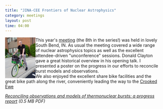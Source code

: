```yaml
---
title: "JINA-CEE Frontiers of Nuclear Astrophysics"
category: meetings
layout: post
time: 04:00
---
```

<!-- header generated from blosxom format post; make_header.pl 23.1.2022 -->
<p>
<img src="/images/2018-05-24 20.37.56.jpg" width="100" align="left">
This year's <a href="https://indico.fnal.gov/event/15487">meeting</a> (the 8th
in the series!) was held in lovely South Bend, IN. As usual the meeting covered
a wide range of nuclear astrophysics topics as well as the excellent
attendee-driven "unconference" sessions. Donald Clayton gave a great historical
overview in his opening talk. I presented a poster on the progress in our
efforts to reconcile burst models and observations.<br>
We also enjoyed the excellent share bike facilities and the great bike path along the river, conveniently leading the way to the <a href="https://crookedewe.com">Crooked Ewe</a>
</p>
<p><em><a href="/~dgallow/docs/galloway-frontiers-2018.pdf">Reconciling observations and models of thermonuclear bursts: a progress report</a> (0.5 MB PDF)</em></p>
